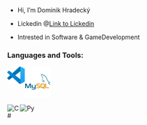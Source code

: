 - Hi, I’m Dominik Hradecký


- Lickedin @[Link to Lickedin](https://www.linkedin.com/in/dominik-hradeck%C3%BD-700162225/)
- Intrested in Software & GameDevelopment


### Languages and Tools:

<img align="left" alt="Visual Studio Code" width="40px" src="https://raw.githubusercontent.com/github/explore/80688e429a7d4ef2fca1e82350fe8e3517d3494d/topics/visual-studio-code/visual-studio-code.png" /><a href="https://www.w3schools.com/cs/" target="_blank"> 
 
 
 </a> <a href="https://www.mysql.com/" target="_blank"> <img src="https://raw.githubusercontent.com/devicons/devicon/master/icons/mysql/mysql-original-wordmark.svg" alt="mysql" width="60" height="70"/> </a> 
 
<img align="left" alt="C#" width="29px" src="https://iconape.com/wp-content/files/sh/51404/svg/c--4.svg" />

<img align="left" alt="Py" width="46px" src="https://icons.iconarchive.com/icons/cornmanthe3rd/plex/256/Other-python-icon.png" />


